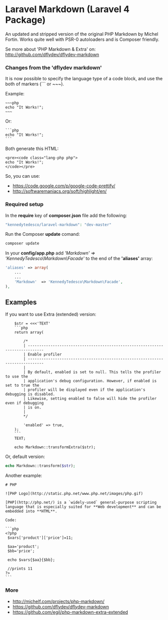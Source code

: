 Laravel Markdown (Laravel 4 Package)
==========

An updated and stripped version of the original PHP Markdown by Michel Fortin. Works quite well with PSR-0 autoloaders and is Composer friendly.

Se more about 'PHP Markdown & Extra' on: http://github.com/dflydev/dflydev-markdown

### Changes from the 'dflydev markdown'

It is now possible to specify the language type of a code block, and use the both of markers (``` or ~~~).

Example:

	~~~php
	echo "It Works!";
	~~~

Or:

	```php
	echo "It Works!";
	```

Both generate this HTML:

	<pre><code class="lang-php php">
	echo "It Works!";
	</code></pre>
	
So, you can use:

- https://code.google.com/p/google-code-prettify/
- http://softwaremaniacs.org/soft/highlight/en/

### Required setup

In the **require** key of **composer.json** file add the following:

```php
"kennedytedesco/laravel-markdown": "dev-master"
```

Run the Composer **update** comand:

```php
composer update
```

In your **config/app.php** add *'Markdown'  => 'KennedyTedesco\Markdown\Facade'* to the end of the **'aliases'** array:

```php
'aliases' => array(
    ...
    ...
    'Markdown'  => 'KennedyTedesco\Markdown\Facade',
),
```

## Examples

If you want to use Extra (extended) version:


        $str = <<<'TEXT'
        ```php
        return array(

            /*
            | -----------------------------------------------------------------------------
            | Enable profiler
            | -----------------------------------------------------------------------------
            |
            | By default, enabled is set to null. This tells the profiler to use the
            | application's debug configuration. However, if enabled is set to true the
            | profiler will be displayed even if the application's debugging is disabled.
            | Likewise, setting enabled to false will hide the profiler even if debugging
            | is on.
            |
            */

            'enabled' => true,
        );
        ```    
        TEXT;

        echo Markdown::transformExtra($str);

Or, default version:

```php
echo Markdown::transform($str);
```

Another example:

	# PHP
	
	![PHP Logo](http://static.php.net/www.php.net/images/php.gif)
	
	[PHP](http://php.net/) is a `widely-used` general-purpose scripting language that is especially suited for **Web development** and can be embedded into **HTML**. 
	
	Code:
	
	```php
	<?php
	 $vars['product']['price']=11;
	
	 $aa='product';
	 $bb='price';
	
	 echo $vars{$aa}{$bb};
	
	 //prints 11
	?>
	```

### More

- http://michelf.com/projects/php-markdown/
- https://github.com/dflydev/dflydev-markdown
- https://github.com/egil/php-markdown-extra-extended
